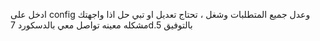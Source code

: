 ادخل على config وعدل جميع المتطلبات وشغل ، تحتاج تعديل او تبي حل اذا واجهتك مشكله معينه تواصل معي بالدسكورد 7d.5 بالتوفيق
